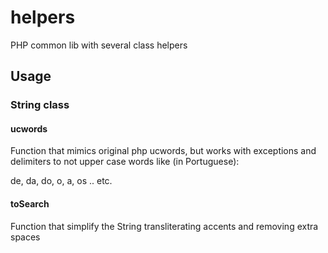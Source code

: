 # helpers

PHP common lib with several class helpers

## Usage

### String class

#### ucwords

Function that mimics original php ucwords, but works with exceptions and delimiters to not upper case words like (in Portuguese):

de, da, do, o, a, os .. etc.

#### toSearch

Function that simplify the String transliterating accents and removing extra spaces

